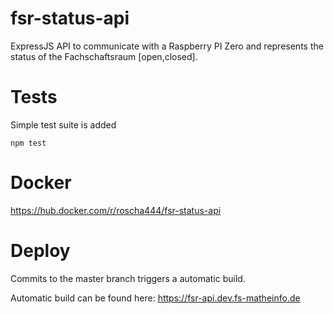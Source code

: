 # fsr-status-api
ExpressJS API to communicate with a Raspberry PI Zero and represents the status of the Fachschaftsraum [open,closed].

# Tests

Simple test suite is added

`npm test`

# Docker

https://hub.docker.com/r/roscha444/fsr-status-api

# Deploy

Commits to the master branch triggers a automatic build.

Automatic build can be found here:
https://fsr-api.dev.fs-matheinfo.de
